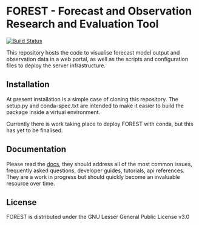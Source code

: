 # FOREST - Forecast and Observation Research and Evaluation Tool

[![Build Status](https://travis-ci.com/informatics-lab/forest.svg?branch=master)](https://travis-ci.com/informatics-lab/forest)

This repository hosts the code to visualise forecast model output and observation data in a web portal, as well as the scripts and configuration files to deploy the server infrastructure.


## Installation

At present installation is a simple case of cloning this repository. The
setup.py and conda-spec.txt are intended to make it easier to build the
package inside a virtual environment.

Currently there is work taking place to deploy FOREST with conda, but this
has yet to be finalised.

## Documentation

Please read the [docs](https://forest-informaticslab.readthedocs.io), they
should address all of the most common issues, frequently asked questions, developer
guides, tutorials, api references. They are a work in progress but should
quickly become an invaluable resource over time.

## License

FOREST is distributed under the GNU Lesser General Public License v3.0
